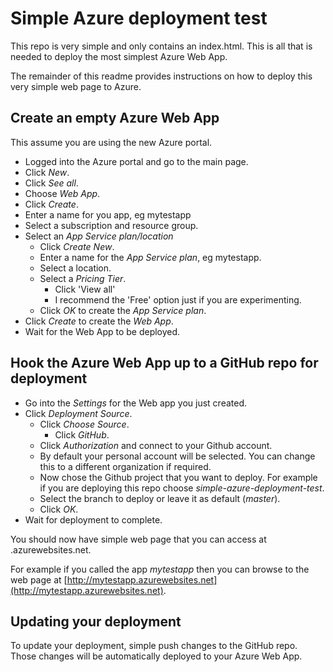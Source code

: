 
# Simple Azure deployment test

This repo is very simple and only contains an index.html. This is all that is needed to deploy the most simplest Azure Web App. 

The remainder of this readme provides instructions on how to deploy this very simple web page to Azure. 

## Create an empty Azure Web App 

This assume you are using the new Azure portal.

- Logged into the Azure portal and go to the main page.
- Click *New*.
- Click *See all*.
- Choose *Web App*.
- Click *Create*.
- Enter a name for you app, eg mytestapp
- Select a subscription and resource group.
- Select an *App Service plan/location*
	- Click *Create New*.
	- Enter a name for the *App Service plan*, eg mytestapp.
	- Select a location.
	- Select a *Pricing Tier*.
		- Click 'View all'
		- I recommend the 'Free' option just if you are experimenting.
	- Click *OK* to create the *App Service plan*.
- Click *Create* to create the *Web App*.
- Wait for the Web App to be deployed.

## Hook the Azure Web App up to a GitHub repo for deployment

- Go into the *Settings* for the Web app you just created.  
- Click *Deployment Source*.
	- Click *Choose Source*.
		- Click *GitHub*.
	- Click *Authorization* and connect to your Github account.
	- By default your personal account will be selected. You can change this to a different organization if required.
	- Now chose the Github project that you want to deploy. For example if you are deploying this repo choose *simple-azure-deployment-test*.
	- Select the branch to deploy or leave it as default (*master*).
	- Click *OK*.  
- Wait for deployment to complete.

You should now have simple web page that you can access at <web-app-name>.azurewebsites.net. 

For example if you called the app *mytestapp* then you can browse to the web page at [http://mytestapp.azurewebsites.net](http://mytestapp.azurewebsites.net).

## Updating your deployment

To update your deployment, simple push changes to the GitHub repo. Those changes will be automatically deployed to your Azure Web App.